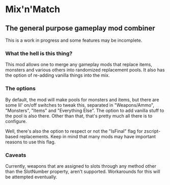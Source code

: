 # Mix'n'Match
## The general purpose gameplay mod combiner

This is a work in progress and some features may be incomplete.

### What the hell is this thing?

This mod allows one to merge any gameplay mods that replace items, monsters and
various others into randomized replacement pools. It also has the option of
re-adding vanilla things into the mix.

### The options

By default, the mod will make pools for monsters and items, but there are
some lil' on/off switches to tweak this, separated in "Weapons/Ammo",
"Monsters", "Items" and "Everything Else". The option to add vanilla stuff to
the pool is also there. Other than that, that's pretty much all there is to
configure.

Well, there's also the option to respect or not the "IsFinal" flag for
zscript-based replacements. Keep in mind that many mods may have important
reasons to use this flag.

### Caveats

Currently, weapons that are assigned to slots through any method other than the
SlotNumber property, aren't supported. Workarounds for this will be attempted
eventually.
